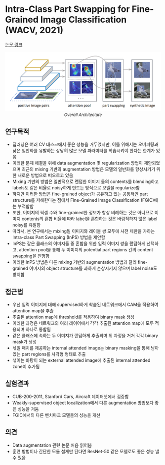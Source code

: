 # Intra-Class Part Swapping for Fine-Grained Image Classification (WACV, 2021)

[논문 링크](https://openaccess.thecvf.com/content/WACV2021/html/Zhang_Intra-Class_Part_Swapping_for_Fine-Grained_Image_Classification_WACV_2021_paper.html)

<p align="center">
    <img width="600" alt='fig1' src="./img/04_16_01.png?raw=true"></br>
    <em><font size=2>Overall Architecture</font></em>
</p>

## 연구목적
- 딥러닝은 여러 CV 태스크에서 좋은 성능을 거두었지만, 이를 위해서는 오버피팅과 낮은 일반화를 유발하는 상당히 많은 모델 파라미터를 학습시켜야 한다는 한계가 있음
- 이러한 문제 해결을 위해 data augmentation 및 regularization 방법이 제안되었으며 최근의 mixing 기반의 augmentation 방법은 모델의 일반화를 향상시키기 위한 새로운 방법으로 떠오르고 있음
- Mixing 기반의 방법은 일반적으로 랜덤한 이미지 들의 contents를 blending하고 labels도 같은 비율로 noisy하게 만드는 방식으로 모델을 regularize함
- 하지만 이러한 방법은 fine-grained object가 공유하고 있는 공통적인 part structure를 저해한다는 점에서 Fine-Grained Image Classification (FGIC)에는 부적합함
- 또한, 이미지의 픽셀 수와 fine-grained한 정보가 항상 비례하는 것은 아니므로 이미지 contents의 혼합 비율에 따라 label을 혼합하는 것은 바람직하지 않은 label noisy를 유발함
- 따라서, 본 연구에서는 mixing될 이미지와 레이블 쌍 모두에 사전 제한을 가하는 Intra-class Part Swapping (InPS) 방법을 제안함
- InPS는 같은 클래스의 이미지들 중 혼합을 위한 입력 이미지 쌍을 랜덤하게 선택하고, attention pool을 통해 두 이미지의 potential part regions 간의 content swapping을 진행함
- 이러한 InPS 방법은 다른 mixing 기반의 augmentation 방법과 달리 fine-grained 이미지의 object structure를 과하게 손상시키지 않으며 label noise도 방지함

## 접근법
- 우선 입력 이미지에 대해 supervised하게 학습된 네트워크에서 CAM을 적용하여 attention map을 추출
- 추출된 attention map에 threshold를 적용하여 binary mask 생성
- 이러한 과정은 네트워크의 여러 레이어에서 각각 추출된 attention map에 모두 적용되며 하나로 통합됨
- 같은 클래스에 속하는 두 이미지가 랜덤하게 추출되며 위 과정을 거쳐 각각 binary mask가 생성
- 섞일 패치를 제공하는 internal attended image는 binary masking을 통해 남아 있는 part regions를 사각형 형태로 추출
- 섞이는 바탕이 되는 external attended image에 추출된 internal attended zone이 추가됨

## 실험결과
- CUB-200-2011, Stanford Cars, Aircraft 데이터셋에서 검증함
- Weakly-supervised object localization에서 다른 augmentation 방법보다 좋은 성능을 거둠
- FGIC에서의 다른 벤치마크 모델들의 성능을 개선

## 의견
- Data augmentation 관련 논문 처음 읽어봄
- 훈련 방법이나 간단한 모듈 설계만 된다면 ResNet-50 같은 모델로도 좋은 성능 낼 수 있음
